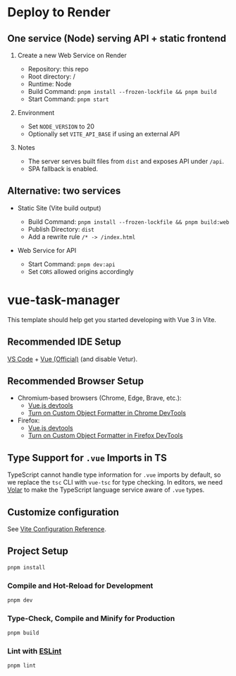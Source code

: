 # Deploy to Render

## One service (Node) serving API + static frontend

1. Create a new Web Service on Render
   - Repository: this repo
   - Root directory: /
   - Runtime: Node
   - Build Command: `pnpm install --frozen-lockfile && pnpm build`
   - Start Command: `pnpm start`

2. Environment
   - Set `NODE_VERSION` to 20
   - Optionally set `VITE_API_BASE` if using an external API

3. Notes
   - The server serves built files from `dist` and exposes API under `/api`.
   - SPA fallback is enabled.

## Alternative: two services

- Static Site (Vite build output)
  - Build Command: `pnpm install --frozen-lockfile && pnpm build:web`
  - Publish Directory: `dist`
  - Add a rewrite rule `/* -> /index.html`

- Web Service for API
  - Start Command: `pnpm dev:api`
  - Set `CORS` allowed origins accordingly

# vue-task-manager

This template should help get you started developing with Vue 3 in Vite.

## Recommended IDE Setup

[VS Code](https://code.visualstudio.com/) + [Vue (Official)](https://marketplace.visualstudio.com/items?itemName=Vue.volar) (and disable Vetur).

## Recommended Browser Setup

- Chromium-based browsers (Chrome, Edge, Brave, etc.):
  - [Vue.js devtools](https://chromewebstore.google.com/detail/vuejs-devtools/nhdogjmejiglipccpnnnanhbledajbpd) 
  - [Turn on Custom Object Formatter in Chrome DevTools](http://bit.ly/object-formatters)
- Firefox:
  - [Vue.js devtools](https://addons.mozilla.org/en-US/firefox/addon/vue-js-devtools/)
  - [Turn on Custom Object Formatter in Firefox DevTools](https://fxdx.dev/firefox-devtools-custom-object-formatters/)

## Type Support for `.vue` Imports in TS

TypeScript cannot handle type information for `.vue` imports by default, so we replace the `tsc` CLI with `vue-tsc` for type checking. In editors, we need [Volar](https://marketplace.visualstudio.com/items?itemName=Vue.volar) to make the TypeScript language service aware of `.vue` types.

## Customize configuration

See [Vite Configuration Reference](https://vite.dev/config/).

## Project Setup

```sh
pnpm install
```

### Compile and Hot-Reload for Development

```sh
pnpm dev
```

### Type-Check, Compile and Minify for Production

```sh
pnpm build
```

### Lint with [ESLint](https://eslint.org/)

```sh
pnpm lint
```
